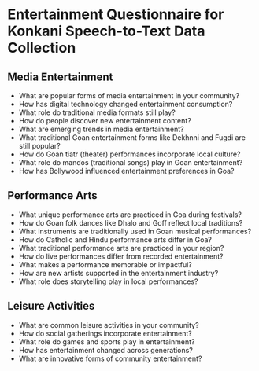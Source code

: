 # Entertainment Questionnaire for Konkani Speech-to-Text Data Collection

## Media Entertainment

- What are popular forms of media entertainment in your community?
- How has digital technology changed entertainment consumption?
- What role do traditional media formats still play?
- How do people discover new entertainment content?
- What are emerging trends in media entertainment?
- What traditional Goan entertainment forms like Dekhnni and Fugdi are still popular?
- How do Goan tiatr (theater) performances incorporate local culture?
- What role do mandos (traditional songs) play in Goan entertainment?
- How has Bollywood influenced entertainment preferences in Goa?

## Performance Arts

- What unique performance arts are practiced in Goa during festivals?
- How do Goan folk dances like Dhalo and Goff reflect local traditions?
- What instruments are traditionally used in Goan musical performances?
- How do Catholic and Hindu performance arts differ in Goa?
- What traditional performance arts are practiced in your region?
- How do live performances differ from recorded entertainment?
- What makes a performance memorable or impactful?
- How are new artists supported in the entertainment industry?
- What role does storytelling play in local performances?

## Leisure Activities

- What are common leisure activities in your community?
- How do social gatherings incorporate entertainment?
- What role do games and sports play in entertainment?
- How has entertainment changed across generations?
- What are innovative forms of community entertainment?
